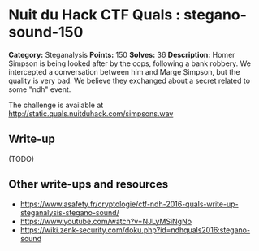# Nuit du Hack CTF Quals : stegano-sound-150

**Category:** Steganalysis
**Points:** 150
**Solves:** 36
**Description:**
Homer Simpson is being looked after by the cops, following a bank robbery. We intercepted a conversation between him and Marge Simpson, but the quality is very bad. We believe they exchanged about a secret related to some "ndh" event.

The challenge is available at http://static.quals.nuitduhack.com/simpsons.wav


## Write-up

(TODO)

## Other write-ups and resources

* https://www.asafety.fr/cryptologie/ctf-ndh-2016-quals-write-up-steganalysis-stegano-sound/
* https://www.youtube.com/watch?v=NJLyMSiNgNo
* https://wiki.zenk-security.com/doku.php?id=ndhquals2016:stegano-sound
